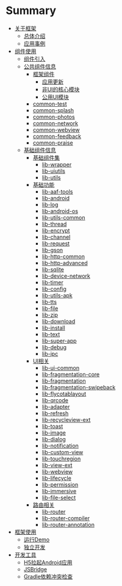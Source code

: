 # Summary

* [关于框架](README.md)
    * [总体介绍](summary/links.md)
    * [应用事例](summary/samples.md)
* [组件使用]()
    * [组件引入](use/start.md)
    * [公共组件信息]()
        * [框架组件](use/common/framework.md)
            * [应用更新](use/common/framework/framework-update.md)
            * [非UI的核心模块](use/common/framework/framework-noui.md)
            * [公用UI模块](use/common/framework/framework-ui.md)
        * [common-test](use/common/common-test.md)
        * [common-splash](use/common/common-splash.md)
        * [common-photos](use/common/common-photos.md)
        * [common-network](use/common/common-network.md)
        * [common-webview](use/common/common-webview.md)
        * [common-feedback](use/common/common-feedback.md)
        * [common-praise](use/common/common-praise.md)
    * [基础组件信息]()
        * [基础组件集]()
            * [lib-wrapper](use/libs/combination/lib-wrapper.md)
            * [lib-uiutils](use/libs/combination/lib-uiutils.md)
            * [lib-utils](use/libs/combination/lib-utils.md)
        * [基础功能]()
            * [lib-aaf-tools](use/libs/noui/lib-aaf-tools.md)
            * [lib-android](use/libs/noui/lib-android.md)
            * [lib-log](use/libs/noui/lib-log.md)
            * [lib-android-os](use/libs/noui/lib-android-os.md)
            * [lib-utils-common](use/libs/noui/lib-utils-common.md)
            * [lib-thread](use/libs/noui/lib-thread.md)
            * [lib-encrypt](use/libs/noui/lib-encrypt.md)
            * [lib-channel](use/libs/noui/lib-channel.md)
            * [lib-request](use/libs/noui/lib-request.md)
            * [lib-gson](use/libs/noui/lib-gson.md)
            * [lib-http-common](use/libs/noui/lib-http-common.md)
            * [lib-http-advanced](use/libs/noui/lib-http-advanced.md)
            * [lib-sqlite](use/libs/noui/lib-sqlite.md)
            * [lib-device-network](use/libs/noui/lib-device-network.md)
            * [lib-timer](use/libs/noui/lib-timer.md)
            * [lib-config](use/libs/noui/lib-config.md)
            * [lib-utils-apk](use/libs/noui/lib-utils-apk.md)
            * [lib-tts](use/libs/noui/lib-tts.md)
            * [lib-file](use/libs/noui/lib-file.md)
            * [lib-zip](use/libs/noui/lib-zip.md)
            * [lib-download](use/libs/noui/lib-download.md)
            * [lib-install](use/libs/noui/lib-install.md)
            * [lib-text](use/libs/noui/lib-text.md)
            * [lib-super-app](use/libs/noui/lib-super-app.md)
            * [lib-debug](use/libs/noui/lib-debug.md)
            * [lib-ipc](use/libs/noui/lib-ipc.md)
        * [UI相关]()
            * [lib-ui-common](use/libs/ui/lib-ui-common.md)
            * [lib-fragmentation-core](use/libs/ui/lib-fragmentation-core.md)
            * [lib-fragmentation](use/libs/ui/lib-fragmentation.md)
            * [lib-fragmentation-swipeback](use/libs/ui/lib-fragmentation-swipeback.md)
            * [lib-flycotablayout](use/libs/ui/lib-flycotablayout.md)
            * [lib-qrcode](use/libs/ui/lib-qrcode.md)
            * [lib-adapter](use/libs/ui/lib-adapter.md)
            * [lib-refresh](use/libs/ui/lib-refresh.md)
            * [lib-recycleview-ext](use/libs/ui/lib-recycleview-ext.md)
            * [lib-toast](use/libs/ui/lib-toast.md)
            * [lib-image](use/libs/ui/lib-image.md)
            * [lib-dialog](use/libs/ui/lib-dialog.md)
            * [lib-notification](use/libs/ui/lib-notification.md)
            * [lib-custom-view](use/libs/ui/lib-custom-view.md)
            * [lib-touchregion](use/libs/ui/lib-touchregion.md)
            * [lib-view-ext](use/libs/ui/lib-view-ext.md)
            * [lib-webview](use/libs/ui/lib-webview.md)
            * [lib-lifecycle](use/libs/ui/lib-lifecycle.md)
            * [lib-permission](use/libs/ui/lib-permission.md)
            * [lib-immersive](use/libs/ui/lib-immersive.md)
            * [lib-file-select](use/libs/ui/lib-file-select.md)
        * [路由相关]()
            * [lib-router](use/libs/router/lib-router.md)
            * [lib-router-compiler](use/libs/router/lib-router-compiler.md)
            * [lib-router-annotation](use/libs/router/lib-router-annotation.md)
* [框架使用]()
    * [运行Demo](sample/start.md)
    * [独立开发](sample/customize.md)
* [开发工具]()
    * [H5拉起Android应用](tools/android_schema.md)
    * [JSBridge](tools/android_jsbridge.md)
    * [Gradle依赖冲突检查](tools/gradle-dependencies-check.md)
    

